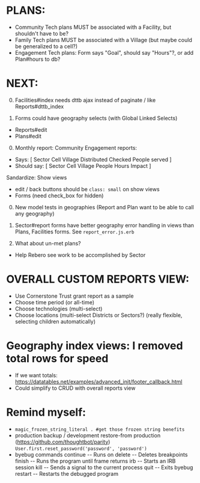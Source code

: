 # PLANS:
- Community Tech plans MUST be associated with a Facility, but shouldn't have to be?
- Family Tech plans MUST be associated with a Village (but maybe could be generalized to a cell?)
- Engagement Tech plans: Form says "Goal", should say "Hours"?, or add Plan#hours to db?

# NEXT:
0. Facilities#index needs dttb ajax instead of paginate / like Reports#dttb_index

0. Forms could have geography selects (with Global Linked Selects)
- Reports#edit
- Plans#edit

0. Monthly report: Community Engagement reports:
- Says: [ Sector  Cell  Village Distributed Checked People served ]
- Should say: [ Sector  Cell  Village People Hours Impact ]

Sandardize: Show views
- edit / back buttons should be `class: small` on show views
- Forms (need check_box for hidden)

0. New model tests in geographies (Report and Plan want to be able to call any geography)

0. Sector#report forms have better geography error handling in views than Plans, Facilities forms. See `report_error.js.erb`

2. What about un-met plans?
- Help Rebero see work to be accomplished by Sector


# OVERALL CUSTOM REPORTS VIEW:
- Use Cornerstone Trust grant report as a sample
- Choose time period (or all-time)
- Choose technologies (multi-select)
- Choose locations (multi-select Districts or Sectors?) (really flexible, selecting children automatically)

# Geography index views: I removed total rows for speed
- If we want totals: https://datatables.net/examples/advanced_init/footer_callback.html
- Could simplify to CRUD with overall reports view

# Remind myself:
* `magic_frozen_string_literal . #get those frozen string benefits`
* production backup / development restore-from production (https://github.com/thoughtbot/parity)
  `User.first.reset_password('password', 'password')`
* byebug commands
    continue   -- Runs on
    delete     -- Deletes breakpoints
    finish     -- Runs the program until frame returns
    irb        -- Starts an IRB session
    kill       -- Sends a signal to the current process
    quit       -- Exits byebug
    restart    -- Restarts the debugged program

